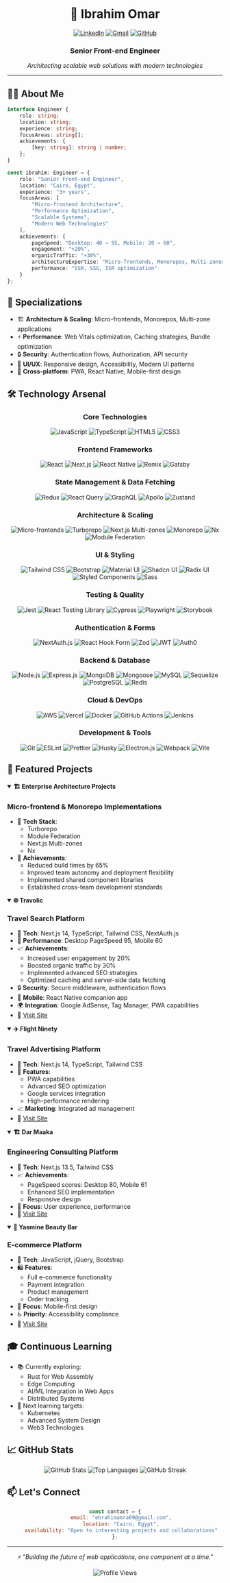 <div align="center">

# 🚀 Ibrahim Omar

[![LinkedIn](https://img.shields.io/badge/-LinkedIn-0077B5?style=for-the-badge&logo=linkedin&logoColor=white)](https://www.linkedin.com/in/ibrahim-omar-883156253)
[![Gmail](https://img.shields.io/badge/-Gmail-D14836?style=for-the-badge&logo=gmail&logoColor=white)](mailto:ebrahimamra69@gmail.com)
[![GitHub](https://img.shields.io/badge/-GitHub-181717?style=for-the-badge&logo=github)]([https://github.com/yourusername](https://github.com/Ibrahim-Omar1))

### Senior Front-end Engineer
*Architecting scalable web solutions with modern technologies*

</div>

-------------------

## 👨‍💻 About Me

```typescript
interface Engineer {
    role: string;
    location: string;
    experience: string;
    focusAreas: string[];
    achievements: {
        [key: string]: string | number;
    };
}

const ibrahim: Engineer = {
    role: "Senior Front-end Engineer",
    location: "Cairo, Egypt",
    experience: "3+ years",
    focusAreas: [
        "Micro-frontend Architecture",
        "Performance Optimization",
        "Scalable Systems",
        "Modern Web Technologies"
    ],
    achievements: {
        pageSpeed: "Desktop: 40 → 95, Mobile: 20 → 60",
        engagement: "+20%",
        organicTraffic: "+30%",
        architectureExpertise: "Micro-frontends, Monorepos, Multi-zones",
        performance: "SSR, SSG, ISR optimization"
    }
};
```

## 🎯 Specializations

- 🏗️ **Architecture & Scaling**: Micro-frontends, Monorepos, Multi-zone applications
- ⚡ **Performance**: Web Vitals optimization, Caching strategies, Bundle optimization
- 🔒 **Security**: Authentication flows, Authorization, API security
- 🎨 **UI/UX**: Responsive design, Accessibility, Modern UI patterns
- 📱 **Cross-platform**: PWA, React Native, Mobile-first design

## 🛠️ Technology Arsenal

<div align="center">

### Core Technologies
![JavaScript](https://img.shields.io/badge/-JavaScript-F7DF1E?style=flat-square&logo=javascript&logoColor=black)
![TypeScript](https://img.shields.io/badge/-TypeScript-3178C6?style=flat-square&logo=typescript&logoColor=white)
![HTML5](https://img.shields.io/badge/-HTML5-E34F26?style=flat-square&logo=html5&logoColor=white)
![CSS3](https://img.shields.io/badge/-CSS3-1572B6?style=flat-square&logo=css3&logoColor=white)

### Frontend Frameworks
![React](https://img.shields.io/badge/-React-61DAFB?style=flat-square&logo=react&logoColor=black)
![Next.js](https://img.shields.io/badge/-Next.js-000000?style=flat-square&logo=next.js)
![React Native](https://img.shields.io/badge/-React_Native-61DAFB?style=flat-square&logo=react&logoColor=black)
![Remix](https://img.shields.io/badge/-Remix-000000?style=flat-square&logo=remix&logoColor=white)
![Gatsby](https://img.shields.io/badge/-Gatsby-663399?style=flat-square&logo=gatsby&logoColor=white)

### State Management & Data Fetching
![Redux](https://img.shields.io/badge/-Redux-764ABC?style=flat-square&logo=redux)
![React Query](https://img.shields.io/badge/-React_Query-FF4154?style=flat-square&logo=react-query&logoColor=white)
![GraphQL](https://img.shields.io/badge/-GraphQL-E10098?style=flat-square&logo=graphql&logoColor=white)
![Apollo](https://img.shields.io/badge/-Apollo-311C87?style=flat-square&logo=apollo-graphql)
![Zustand](https://img.shields.io/badge/-Zustand-000000?style=flat-square)

### Architecture & Scaling
![Micro-frontends](https://img.shields.io/badge/-Micro--frontends-000000?style=flat-square)
![Turborepo](https://img.shields.io/badge/-Turborepo-EF4444?style=flat-square&logo=turborepo&logoColor=white)
![Next.js Multi-zones](https://img.shields.io/badge/-Next.js_Multi--zones-000000?style=flat-square&logo=next.js)
![Monorepo](https://img.shields.io/badge/-Monorepo-000000?style=flat-square)
![Nx](https://img.shields.io/badge/-Nx-143055?style=flat-square&logo=nx&logoColor=white)
![Module Federation](https://img.shields.io/badge/-Module_Federation-007ACC?style=flat-square)

### UI & Styling
![Tailwind CSS](https://img.shields.io/badge/-Tailwind_CSS-38B2AC?style=flat-square&logo=tailwind-css&logoColor=white)
![Bootstrap](https://img.shields.io/badge/-Bootstrap-7952B3?style=flat-square&logo=bootstrap&logoColor=white)
![Material UI](https://img.shields.io/badge/-Material_UI-0081CB?style=flat-square&logo=material-ui)
![Shadcn UI](https://img.shields.io/badge/-Shadcn_UI-000000?style=flat-square)
![Radix UI](https://img.shields.io/badge/-Radix_UI-161618?style=flat-square)
![Styled Components](https://img.shields.io/badge/-Styled_Components-DB7093?style=flat-square&logo=styled-components&logoColor=white)
![Sass](https://img.shields.io/badge/-Sass-CC6699?style=flat-square&logo=sass&logoColor=white)

### Testing & Quality
![Jest](https://img.shields.io/badge/-Jest-C21325?style=flat-square&logo=jest&logoColor=white)
![React Testing Library](https://img.shields.io/badge/-RTL-E33332?style=flat-square&logo=testing-library&logoColor=white)
![Cypress](https://img.shields.io/badge/-Cypress-17202C?style=flat-square&logo=cypress&logoColor=white)
![Playwright](https://img.shields.io/badge/-Playwright-45ba4b?style=flat-square&logo=playwright&logoColor=white)
![Storybook](https://img.shields.io/badge/-Storybook-FF4785?style=flat-square&logo=storybook&logoColor=white)

### Authentication & Forms
![NextAuth.js](https://img.shields.io/badge/-NextAuth.js-000000?style=flat-square)
![React Hook Form](https://img.shields.io/badge/-React_Hook_Form-EC5990?style=flat-square)
![Zod](https://img.shields.io/badge/-Zod-3068B7?style=flat-square)
![JWT](https://img.shields.io/badge/-JWT-000000?style=flat-square&logo=json-web-tokens)
![Auth0](https://img.shields.io/badge/-Auth0-EB5424?style=flat-square&logo=auth0&logoColor=white)

### Backend & Database
![Node.js](https://img.shields.io/badge/-Node.js-339933?style=flat-square&logo=node.js&logoColor=white)
![Express.js](https://img.shields.io/badge/-Express.js-000000?style=flat-square&logo=express)
![MongoDB](https://img.shields.io/badge/-MongoDB-47A248?style=flat-square&logo=mongodb&logoColor=white)
![Mongoose](https://img.shields.io/badge/-Mongoose-880000?style=flat-square&logo=mongoose)
![MySQL](https://img.shields.io/badge/-MySQL-4479A1?style=flat-square&logo=mysql&logoColor=white)
![Sequelize](https://img.shields.io/badge/-Sequelize-52B0E7?style=flat-square&logo=sequelize&logoColor=white)
![PostgreSQL](https://img.shields.io/badge/-PostgreSQL-336791?style=flat-square&logo=postgresql&logoColor=white)
![Redis](https://img.shields.io/badge/-Redis-DC382D?style=flat-square&logo=redis&logoColor=white)

### Cloud & DevOps
![AWS](https://img.shields.io/badge/-AWS-232F3E?style=flat-square&logo=amazon-aws)
![Vercel](https://img.shields.io/badge/-Vercel-000000?style=flat-square&logo=vercel)
![Docker](https://img.shields.io/badge/-Docker-2496ED?style=flat-square&logo=docker&logoColor=white)
![GitHub Actions](https://img.shields.io/badge/-GitHub_Actions-2088FF?style=flat-square&logo=github-actions&logoColor=white)
![Jenkins](https://img.shields.io/badge/-Jenkins-D24939?style=flat-square&logo=jenkins&logoColor=white)

### Development & Tools
![Git](https://img.shields.io/badge/-Git-F05032?style=flat-square&logo=git&logoColor=white)
![ESLint](https://img.shields.io/badge/-ESLint-4B32C3?style=flat-square&logo=eslint)
![Prettier](https://img.shields.io/badge/-Prettier-F7B93E?style=flat-square&logo=prettier&logoColor=black)
![Husky](https://img.shields.io/badge/-Husky-000000?style=flat-square)
![Electron.js](https://img.shields.io/badge/-Electron-47848F?style=flat-square&logo=electron&logoColor=white)
![Webpack](https://img.shields.io/badge/-Webpack-8DD6F9?style=flat-square&logo=webpack&logoColor=black)
![Vite](https://img.shields.io/badge/-Vite-646CFF?style=flat-square&logo=vite&logoColor=white)

</div>

## 🌟 Featured Projects

<details open>
<summary><b>🏗️ Enterprise Architecture Projects</b></summary>

### Micro-frontend & Monorepo Implementations
- 🔧 **Tech Stack**: 
  - Turborepo
  - Module Federation
  - Next.js Multi-zones
  - Nx
- 🎯 **Achievements**:
  - Reduced build times by 65%
  - Improved team autonomy and deployment flexibility
  - Implemented shared component libraries
  - Established cross-team development standards

</details>

<details open>
<summary><b>🌐 Travolic</b></summary>

### Travel Search Platform
- 🔧 **Tech**: Next.js 14, TypeScript, Tailwind CSS, NextAuth.js
- 🚀 **Performance**: Desktop PageSpeed 95, Mobile 60
- 📈 **Achievements**:
  - Increased user engagement by 20%
  - Boosted organic traffic by 30%
  - Implemented advanced SEO strategies
  - Optimized caching and server-side data fetching
- 🔒 **Security**: Secure middleware, authentication flows
- 📱 **Mobile**: React Native companion app
- 🌍 **Integration**: Google AdSense, Tag Manager, PWA capabilities
- 🔗 [Visit Site](https://travolic.com)

</details>

<details open>
<summary><b>✈️ Flight Ninety</b></summary>

### Travel Advertising Platform
- 🔧 **Tech**: Next.js 14, TypeScript, Tailwind CSS
- 🚀 **Features**: 
  - PWA capabilities
  - Advanced SEO optimization
  - Google services integration
  - High-performance rendering
- 📈 **Marketing**: Integrated ad management
- 🔗 [Visit Site](https://flightninety.com)

</details>

<details open>
<summary><b>🏗️ Dar Maaka</b></summary>

### Engineering Consulting Platform
- 🔧 **Tech**: Next.js 13.5, Tailwind CSS
- 📈 **Achievements**:
  - PageSpeed scores: Desktop 80, Mobile 61
  - Enhanced SEO implementation
  - Responsive design
- 🎯 **Focus**: User experience, performance
- 🔗 [Visit Site](https://darmaaka.com)

</details>

<details open>
<summary><b>💄 Yasmine Beauty Bar</b></summary>

### E-commerce Platform
- 🔧 **Tech**: JavaScript, jQuery, Bootstrap
- 🛍️ **Features**:
  - Full e-commerce functionality
  - Payment integration
  - Product management
  - Order tracking
- 📱 **Focus**: Mobile-first design
- ♿ **Priority**: Accessibility compliance
- 🔗 [Visit Site](https://yasminebeautybar.com)

</details>

## 🎓 Continuous Learning

- 📚 Currently exploring:
  - Rust for Web Assembly
  - Edge Computing
  - AI/ML Integration in Web Apps
  - Distributed Systems
- 🎯 Next learning targets:
  - Kubernetes
  - Advanced System Design
  - Web3 Technologies

## 📈 GitHub Stats

<div align="center">

![GitHub Stats](https://github-readme-stats.vercel.app/api?username=yourusername&show_icons=true&theme=radical)
![Top Languages](https://github-readme-stats.vercel.app/api/top-langs/?username=yourusername&layout=compact&theme=radical)
![GitHub Streak](https://github-readme-streak-stats.herokuapp.com/?user=yourusername&theme=radical)

</div>

## 📫 Let's Connect

<div align="center">

```javascript
const contact = {
    email: "ebrahimamra69@gmail.com",
    location: "Cairo, Egypt",
    availability: "Open to interesting projects and collaborations"
};
```

</div>

-------------------

<div align="center">
<i>⚡ "Building the future of web applications, one component at a time."</i>

![Profile Views](https://komarev.com/ghpvc/?username=yourusername&color=blueviolet)
</div>

